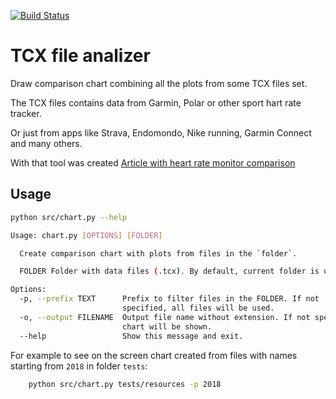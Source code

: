 [![Build Status](https://github.com/andgineer/hrcomparison/workflows/ci/badge.svg)](https://github.com/andgineer/hrcomparison/actions)
# TCX file analizer

Draw comparison chart combining all the plots from some TCX files set.

The TCX files contains data from Garmin, Polar or other sport hart rate tracker. 

Or just from apps like Strava, Endomondo, Nike running, Garmin Connect and many others.

With that tool was created [Article with heart rate monitor comparison](https://sorokin.engineer/posts/en/heart_rates_sensor_garmin_vs_coospo_vs_scosche)

## Usage

```bash
python src/chart.py --help

Usage: chart.py [OPTIONS] [FOLDER]

  Create comparison chart with plots from files in the `folder`.

  FOLDER Folder with data files (.tcx). By default, current folder is used.

Options:
  -p, --prefix TEXT      Prefix to filter files in the FOLDER. If not
                         specified, all files will be used.
  -o, --output FILENAME  Output file name without extension. If not specified,
                         chart will be shown.
  --help                 Show this message and exit.

```

For example to see on the screen chart created from files with names starting from `2018`
in folder `tests`:

```bash
    python src/chart.py tests/resources -p 2018
```